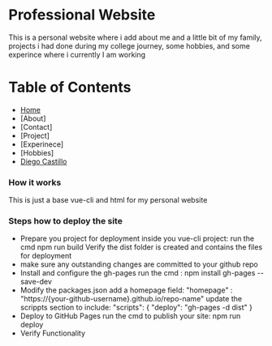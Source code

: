 # Professional Website
This is a personal website where i add about me and a little bit of my family, projects i had done during my college journey, some hobbies, and some experince where i currently I am working 


Table of Contents
=================

  * [Home](https://godussap.github.io/portfolio-website-Diego-Castillo/)
  * [About]
  * [Contact]
  * [Project]
  * [Experinece]
  * [Hobbies]
  * [Diego Castillo](#license)


###  How it works
This is just a base vue-cli and html for my personal website 

###  Steps how to deploy the site 
  * Prepare you project for deployment
    inside you vue-cli project: run the cmd npm run build
    Verify the dist folder is created and contains the files for deployment
  * make sure any outstanding changes are committed to your github repo
  * Install and configure the gh-pages
    run the cmd : npm install gh-pages --save-dev
  * Modify the packages.json
    add a homepage field:
    "homepage" : "https://{your-github-username}.github.io/repo-name"
    update the scrippts section to include:
    "scripts": { "deploy": "gh-pages -d dist" }
  * Deploy to GitHub Pages
    run the cmd to publish your site:
    npm run deploy
  * Verify Functionality
  
